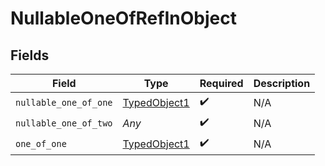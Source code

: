 # NullableOneOfRefInObject


## Fields

| Field                                               | Type                                                | Required                                            | Description                                         |
| --------------------------------------------------- | --------------------------------------------------- | --------------------------------------------------- | --------------------------------------------------- |
| `nullable_one_of_one`                               | [TypedObject1](../../models/shared/typedobject1.md) | :heavy_check_mark:                                  | N/A                                                 |
| `nullable_one_of_two`                               | *Any*                                               | :heavy_check_mark:                                  | N/A                                                 |
| `one_of_one`                                        | [TypedObject1](../../models/shared/typedobject1.md) | :heavy_check_mark:                                  | N/A                                                 |